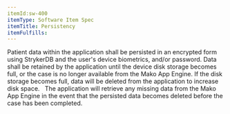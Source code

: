 ```yaml
---
itemId:sw-400
itemType: Software Item Spec
itemTitle: Persistency
itemFulfills: 
---
```

Patient data within the application shall be persisted in an encrypted form using StrykerDB and the user's device biometrics, and/or password.
Data shall be retained by the application until the device disk storage becomes full, or the case is no longer available from the Mako App Engine. If the disk storage becomes full, data will be deleted from the application to increase disk space.
 
The application will retrieve any missing data from the Mako App Engine in the event that the persisted data becomes deleted before the case has been completed.